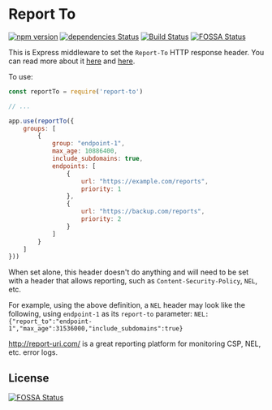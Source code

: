 Report To
==============
[![npm version](https://badge.fury.io/js/report-to.svg)](https://badge.fury.io/js/report-to)
[![dependencies Status](https://david-dm.org/Cherry/report-to/status.svg)](https://david-dm.org/Cherry/report-to)
[![Build Status](https://travis-ci.org/Cherry/report-to.svg?branch=master)](https://travis-ci.org/Cherry/report-to)
[![FOSSA Status](https://app.fossa.io/api/projects/git%2Bgithub.com%2FCherry%2Freport-to.svg?type=shield)](https://app.fossa.io/projects/git%2Bgithub.com%2FCherry%2Freport-to?ref=badge_shield)

This is Express middleware to set the `Report-To` HTTP response header. You can read more about it [here](https://www.w3.org/TR/reporting) and [here](https://scotthelme.co.uk/network-error-logging-deep-dive/).

To use:

```javascript
const reportTo = require('report-to')

// ...

app.use(reportTo({
    groups: [
		{
			group: "endpoint-1",
			max_age: 10886400,
			include_subdomains: true,
			endpoints: [
				{
					url: "https://example.com/reports",
					priority: 1
				},
				{
					url: "https://backup.com/reports",
					priority: 2
				}
			]
		}
	]
}))
```

When set alone, this header doesn't do anything and will need to be set with a header that allows reporting, such as `Content-Security-Policy`, `NEL`, etc.

For example, using the above definition, a `NEL` header may look like the following, using `endpoint-1` as its `report-to` parameter:
```NEL: {"report_to":"endpoint-1","max_age":31536000,"include_subdomains":true}```

http://report-uri.com/ is a great reporting platform for monitoring CSP, NEL, etc. error logs.

## License
[![FOSSA Status](https://app.fossa.io/api/projects/git%2Bgithub.com%2FCherry%2Freport-to.svg?type=large)](https://app.fossa.io/projects/git%2Bgithub.com%2FCherry%2Freport-to?ref=badge_large)